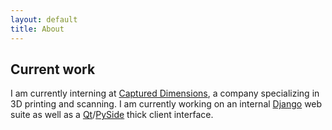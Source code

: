 ```yaml
---
layout: default
title: About
---
```

<section>

## Current work

I am currently interning at [Captured Dimensions][1], a company specializing in 3D printing and scanning. I am currently working on an internal [Django][2] web suite as well as a [Qt][3]/[PySide][4] thick client interface.

[1]: http://captureddimensions.com/
[2]: https://www.djangoproject.com/
[3]: http://qt-project.org/
[4]: http://qt-project.org/wiki/PySide

</section>
